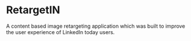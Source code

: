 RetargetIN
==========

A content based image retargeting application which was built to improve the user experience of LinkedIn today users.